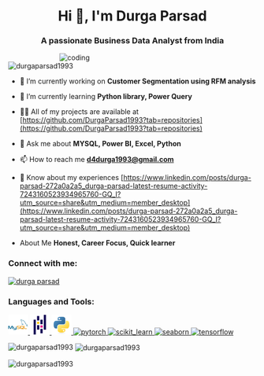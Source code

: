 

<h1 align="center">Hi 👋, I'm Durga Parsad</h1>
<h3 align="center">A passionate Business Data Analyst from India</h3>

<img align="right" alt="coding" width="400" src="https://i.gifer.com/75ez.gif">

<p align="left"> <img src="https://komarev.com/ghpvc/?username=durgaparsad1993&label=Profile%20views&color=0e75b6&style=flat" alt="durgaparsad1993" /> </p>

- 🔭 I’m currently working on **Customer Segmentation using RFM analysis**

- 🌱 I’m currently learning **Python library, Power Query**

- 👨‍💻 All of my projects are available at [https://github.com/DurgaParsad1993?tab=repositories](https://github.com/DurgaParsad1993?tab=repositories)

- 💬 Ask me about **MYSQL, Power BI, Excel, Python**

- 📫 How to reach me **d4durga1993@gmail.com**

- 📄 Know about my experiences [https://www.linkedin.com/posts/durga-parsad-272a0a2a5_durga-parsad-latest-resume-activity-7243160523934965760-GQ_I?utm_source=share&utm_medium=member_desktop](https://www.linkedin.com/posts/durga-parsad-272a0a2a5_durga-parsad-latest-resume-activity-7243160523934965760-GQ_I?utm_source=share&utm_medium=member_desktop)

- About Me **Honest, Career Focus, Quick learner**

<h3 align="left">Connect with me:</h3>
<p align="left">
<a href="https://linkedin.com/in/durga parsad" target="blank"><img align="center" src="https://raw.githubusercontent.com/rahuldkjain/github-profile-readme-generator/master/src/images/icons/Social/linked-in-alt.svg" alt="durga parsad" height="30" width="40" /></a>
</p>

<h3 align="left">Languages and Tools:</h3>
<p align="left"> <a href="https://www.mysql.com/" target="_blank" rel="noreferrer"> <img src="https://raw.githubusercontent.com/devicons/devicon/master/icons/mysql/mysql-original-wordmark.svg" alt="mysql" width="40" height="40"/> </a> <a href="https://pandas.pydata.org/" target="_blank" rel="noreferrer"> <img src="https://raw.githubusercontent.com/devicons/devicon/2ae2a900d2f041da66e950e4d48052658d850630/icons/pandas/pandas-original.svg" alt="pandas" width="40" height="40"/> </a> <a href="https://www.python.org" target="_blank" rel="noreferrer"> <img src="https://raw.githubusercontent.com/devicons/devicon/master/icons/python/python-original.svg" alt="python" width="40" height="40"/> </a> <a href="https://pytorch.org/" target="_blank" rel="noreferrer"> <img src="https://www.vectorlogo.zone/logos/pytorch/pytorch-icon.svg" alt="pytorch" width="40" height="40"/> </a> <a href="https://scikit-learn.org/" target="_blank" rel="noreferrer"> <img src="https://upload.wikimedia.org/wikipedia/commons/0/05/Scikit_learn_logo_small.svg" alt="scikit_learn" width="40" height="40"/> </a> <a href="https://seaborn.pydata.org/" target="_blank" rel="noreferrer"> <img src="https://seaborn.pydata.org/_images/logo-mark-lightbg.svg" alt="seaborn" width="40" height="40"/> </a> <a href="https://www.tensorflow.org" target="_blank" rel="noreferrer"> <img src="https://www.vectorlogo.zone/logos/tensorflow/tensorflow-icon.svg" alt="tensorflow" width="40" height="40"/> </a> </p>

<p><img align="left" src="https://github-readme-stats.vercel.app/api/top-langs?username=durgaparsad1993&show_icons=true&locale=en&layout=compact" alt="durgaparsad1993" /></p>

<p>&nbsp;<img align="center" src="https://github-readme-stats.vercel.app/api?username=durgaparsad1993&show_icons=true&locale=en" alt="durgaparsad1993" /></p>

<p><img align="center" src="https://github-readme-streak-stats.herokuapp.com/?user=durgaparsad1993&" alt="durgaparsad1993" /></p>
